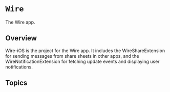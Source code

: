 # ``Wire``

The Wire app.

## Overview

Wire-iOS is the project for the Wire app. It includes the WireShareExtension for sending messages from share sheets in other apps, and the WireNotificationExtension for fetching update events and displaying user notifications.

## Topics


